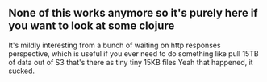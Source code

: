 ## None of this works anymore so it's purely here if you want to look at some clojure
It's mildly interesting from a bunch of waiting on http responses perspective, which is useful if you ever need to do something like pull 15TB of data out of S3 that's there as tiny tiny 15KB files
Yeah that happened, it sucked.

